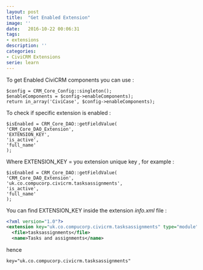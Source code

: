 ```yaml
---
layout: post
title:  "Get Enabled Extension"
image: ''
date:   2016-10-22 00:06:31
tags:
- extensions
description: ''
categories:
- CiviCRM Extensions
serie: learn
---
```


To get Enabled CiviCRM components you can use :

```php?start_inline=1
$config = CRM_Core_Config::singleton();
$enableComponents = $config->enableComponents);
return in_array('CiviCase', $config->enableComponents);
```


To check if specific extension is enabled :

```php?start_inline=1
$isEnabled = CRM_Core_DAO::getFieldValue(
'CRM_Core_DAO_Extension',
'EXTENSION_KEY',
'is_active',
'full_name'
);
```

Where EXTENSION_KEY = you extension unique key , for example :

```php?start_inline=1
$isEnabled = CRM_Core_DAO::getFieldValue(
'CRM_Core_DAO_Extension',
'uk.co.compucorp.civicrm.tasksassignments',
'is_active',
'full_name'
);
```

You can find EXTENSION_KEY inside the extension *info.xml* file :

```xml
<?xml version="1.0"?>
<extension key="uk.co.compucorp.civicrm.tasksassignments" type="module">
  <file>tasksassignments</file>
  <name>Tasks and assignments</name>
```  

hence

```xml
key="uk.co.compucorp.civicrm.tasksassignments"
```